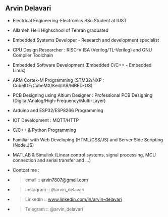 ## Arvin Delavari

- Electrical Engineering-Electronics BSc Student at IUST
- Allameh Helli Highschool of Tehran graduated
- Embedded Systems Developer - Research and development specialist

- CPU Design Researcher : RISC-V ISA (Verilog/TL-Verilog) and GNU Compiler Toolchain
- Embedded Software Development (Embedded C/C++ - Embedded Linux)
- ARM Cortex-M Programming (STM32/NXP : CubeIDE/CubeMX/Keil/IAR/MBED-OS)
- PCB Designing using Altium Designer : Professional PCB Designing (Digital/Analog/High-Frequency/Multi-Layer)
- Arduino and ESP32/ESP8266 Programming 
- IOT Development : MQTT/HTTP
- C/C++ & Python Programming 
- Familiar with Web Developing (HTML/CSS/JS) and Server Side Scripting (Node.JS)
- MATLAB & Simulink (Linear control systems, signal processing, MCU connection and serial transfer and ...)
- Contcat me :
- > email :: arvin7807@gmail.com
- > Instagram :: @arvin_delavari
- > LinkedIn :: www.linkedin.com/in/arvin-delavari
- > Telegram :: @arvin_delavari
